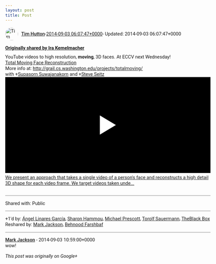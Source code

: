 ```yaml
---
layout: post
title: Post
---
```


<html><head><meta charset="utf-8"><title>Google+ post</title><style>body {font: 11pt Roboto, Arial, sans-serif; max-width: 640px; margin: 24px;}.author-photo {border-radius: 50%; margin-right: 10px; width: 40px;}.author {font-weight: 500;}.main-content {margin: 15px 0 15px;}.post-title {font-weight: bold;}.location {display: block; margin-top: 15px;}.location img {float: left; margin-right: 5px; width: 20px;}.media-link {display: inline-block; max-width: 100%; vertical-align: top;}.media-link p {margin-top: 5px; max-height: 4em; overflow: scroll;}.media {max-height: 100vh; max-width: 100%;}.video-placeholder {background: black; display: flex; height: 300px; max-width: 100%; width: 640px;}.play-icon {border-bottom: 30px solid transparent; border-left: 50px solid white; border-top: 30px solid transparent; color: white; margin: auto;}.album {max-height: 800px; overflow: scroll; width: calc(100vw - 48px);}.album .media-link {margin-right: 5px; max-width: 250px;}.album .media {max-height: 250px;}.link-embed {border-top: 1px solid lightgrey; display: block; margin-top: 20px;}.link-embed img {max-width: 100%;}.inline-link-embed {display: block;}.inline-link-embed img {vertical-align: middle;}.link-title {display: inline-block; font-size: medium; font-weight: 300; padding-left: 1em;}.reshare-attribution {display: block; font-weight: bold; margin-bottom: 10px;}.poll-image {margin-bottom: 5px; max-height: 300px; max-width: 500px;}.poll-choice {align-items: center; display: flex; margin-bottom: 5px; max-width: 500px;}.poll-choice-percentage {background-color: lightblue; height: 100%; left: 0; position: absolute; z-index: -1;}.poll-choice-selected {margin-right: 5px;}.poll-choice-results {border: 1px solid lightgray; border-radius: 5px; display: flex; line-height: 40px; overflow: hidden; padding: 0 8px; position: relative;}.poll-choice-results, .poll-choice-description {flex-grow: 1; margin-right: 10px;}.poll-choice-image {width: 100%;}.poll-choice-image, .poll-choice-image img {max-height: 40px; max-width: 100px;}.poll-choice-votes {max-height: 100px; overflow: auto;}.plus-entity-embed {color: black; display: block; text-decoration: none;}.plus-entity-embed-cover-photo {max-height: 300px; max-width: 100%;}.plus-entity-embed-info {padding: 0 1em 1em;}.plus-entity-embed-info h2 {font-weight: 500; margin: 10px 0;}.plus-entity-embed-info p {font-size: small; margin: 0;}.collection-owner-avatar {border-radius: 50%; border: 2px solid white; height: 40px; margin-top: -22px;}.visibility {padding: 1em 0; border-top: 1px solid grey;}.post-activity {padding: 1em 0; border-top: 1px solid grey;}.comments {border-top: 1px solid gray; padding-top: 1em;}.comment + .comment {margin-top: 1em;}.comment .media-link, .comment .inline-link-embed {margin-top: 5px;}</style></head><body><div style="margin-bottom:1em;"><div style="display:flex; align-items:center"><img class="author-photo" src="https://lh4.googleusercontent.com/-epo4ZZKNqEw/AAAAAAAAAAI/AAAAAAAAVSU/qu3LpcHEnoQ/s64-c/photo.jpg" alt="Tim Hutton"><a href="https://plus.google.com/+TimHutton" target="_blank" class="author">Tim Hutton</a> - <a target="_blank" href="https://plus.google.com/+TimHutton/posts/Ct8pgJ44Byn">2014-09-03 06:07:47+0000</a><span> - Updated: 2014-09-03 06:07:47+0000</span></div><div class="main-content"></div><div><a target="_blank" href="https://plus.google.com/113503566428821732631/posts/HUcFwoerCmB" class="reshare-attribution">Originally shared by Ira Kemelmacher</a>YouTube videos to high resolution, <b>moving</b>, 3D faces. At ECCV next Wednesday! <br><a rel="nofollow" target="_blank" href="https://www.youtube.com/watch?v=PhdT8MzIg_0" class="ot-anchor bidi_isolate" jslog="10929; track:click" dir="ltr">Total Moving Face Reconstruction</a><br>More info at: <a rel="nofollow" target="_blank" href="http://grail.cs.washington.edu/projects/totalmoving/" class="ot-anchor bidi_isolate" jslog="10929; track:click" dir="ltr">http://grail.cs.washington.edu/projects/totalmoving/</a><br>with <span class="proflinkWrapper"><span class="proflinkPrefix">+</span><a class="proflink bidi_isolate" href="https://plus.google.com/116836415572103434653" oid="116836415572103434653" >Supasorn Suwajanakorn</a></span> and <span class="proflinkWrapper"><span class="proflinkPrefix">+</span><a class="proflink bidi_isolate" href="https://plus.google.com/101655323659846961765" oid="101655323659846961765" >Steve Seitz</a></span> <a href="https://www.youtube.com/watch?v=PhdT8MzIg_0" target="_blank" class="media-link"><div class="video-placeholder" title="We present an approach that takes a single video of a person&#39;s face and reconstructs a high detail 3D shape for each video frame. We target videos taken unde..."><span class="play-icon"></span></div><p>We present an approach that takes a single video of a person&#39;s face and reconstructs a high detail 3D shape for each video frame. We target videos taken unde...</p></a></div></div><div class="visibility">Shared with: Public</div><div class="post-activity"><div class="plus-oners">+1'd by: <a href="https://plus.google.com/+ÁngelLinaresGarcía">Ángel Linares García</a>, <a href="https://plus.google.com/115641338051644701075">Sharon Hammou</a>, <a href="https://plus.google.com/+MichaelPrescott">Michael Prescott</a>, <a href="https://plus.google.com/+TorolfSauermann">Torolf Sauermann</a>, <a href="https://plus.google.com/+TheBlackBoxSL">TheBlack Box</a></div><div class="resharers">Reshared by: <a href="https://plus.google.com/110644676207688363950">Mark Jackson</a>, <a href="https://plus.google.com/+BehnoodFarshbaf">Behnood Farshbaf</a></div></div><div class="comments"><div class="comment"><a target="_blank" href="https://plus.google.com/110644676207688363950" class="author">Mark Jackson</a><span class="time"> - 2014-09-03 10:59:00+0000</span><div class="comment-content">wow!</div></div></div></body></html>

<i>This post was originally on Google+</i>